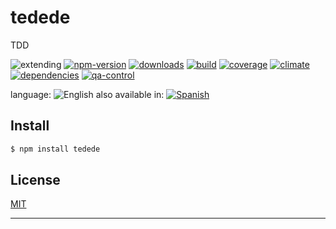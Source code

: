 # tedede
TDD

![extending](https://img.shields.io/badge/stability-extending-orange.svg)
[![npm-version](https://img.shields.io/npm/v/tedede.svg)](https://npmjs.org/package/tedede)
[![downloads](https://img.shields.io/npm/dm/tedede.svg)](https://npmjs.org/package/tedede)
[![build](https://img.shields.io/travis/codenautas/tedede/master.svg)](https://travis-ci.org/codenautas/tedede)
[![coverage](https://img.shields.io/coveralls/codenautas/tedede/master.svg)](https://coveralls.io/r/codenautas/tedede)
[![climate](https://img.shields.io/codeclimate/github/codenautas/tedede.svg)](https://codeclimate.com/github/codenautas/tedede)
[![dependencies](https://img.shields.io/david/codenautas/tedede.svg)](https://david-dm.org/codenautas/tedede)
[![qa-control](http://codenautas.com/github/codenautas/tedede.svg)](http://codenautas.com/github/codenautas/tedede)



language: ![English](https://raw.githubusercontent.com/codenautas/multilang/master/img/lang-en.png)
also available in:
[![Spanish](https://raw.githubusercontent.com/codenautas/multilang/master/img/lang-es.png)](LEEME.md)


## Install


```sh
$ npm install tedede
```

## License

[MIT](LICENSE)

----------------


